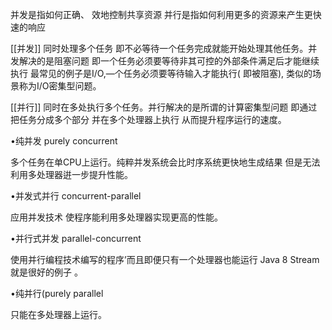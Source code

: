 并发是指如何正确、 效地控制共享资源
并行是指如何利用更多的资源来产生更快速的响应


[[并发]]
同时处理多个任务 即不必等待一个任务完成就能开始处理其他任务。并发解决的是阻塞问题 即一个任务必须要等待非其可控的外部条件满足后才能继续执行 最常见的例子是I/O,—个任务必须要等待输入才能执行( 即被阻塞), 类似的场景称为I/O密集型问题。

[[并行]]
同时在多处执行多个任务。并行解决的是所谓的计算密集型问题 即通过把任务分成多个部分 并在多个处理器上执行 从而提升程序运行的速度。


•纯并发 purely concurrent

多个任务在单CPU上运行。纯粹并发系统会比时序系统更快地生成结果 但是无法利用多处理器逬一步提升性能。

•并发式并行 concurrent-parallel

应用并发技术 使程序能利用多处理器实现更高的性能。

•并行式并发 parallel-concurrent

使用并行编程技术编写的程序’而且即便只有一个处理器也能运行 Java 8 Stream就是很好的例子 。

•纯并行(purely parallel

只能在多处理器上运行。